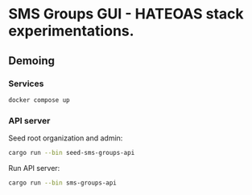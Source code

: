 # SMS Groups GUI - HATEOAS stack experimentations.

## Demoing

### Services
```sh
docker compose up
```

### API server

Seed root organization and admin:

```sh
cargo run --bin seed-sms-groups-api
```

Run API server:

```sh
cargo run --bin sms-groups-api
```
